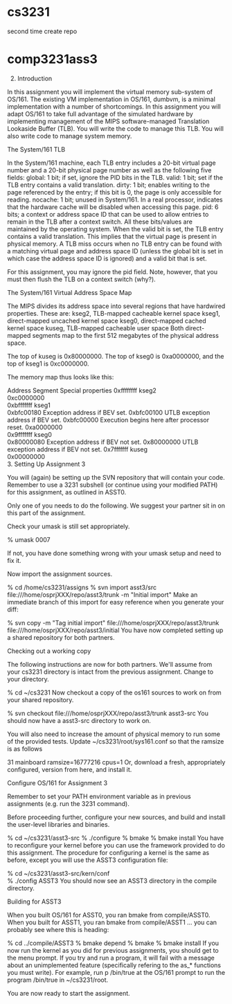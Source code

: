 # cs3231
second time create repo
# comp3231ass3
2. Introduction

In this assignment you will implement the virtual memory sub-system of OS/161. The existing VM implementation in OS/161, dumbvm, is a minimal implementation with a number of shortcomings. In this assignment you will adapt OS/161 to take full advantage of the simulated hardware by implementing management of the MIPS software-managed Translation Lookaside Buffer (TLB). You will write the code to manage this TLB. You will also write code to manage system memory.

The System/161 TLB

In the System/161 machine, each TLB entry includes a 20-bit virtual page number and a 20-bit physical page number as well as the following five fields:
global: 1 bit; if set, ignore the PID bits in the TLB.
valid: 1 bit; set if the TLB entry contains a valid translation.
dirty: 1 bit; enables writing to the page referenced by the entry; if this bit is 0, the page is only accessible for reading.
nocache: 1 bit; unused in System/161. In a real processor, indicates that the hardware cache will be disabled when accessing this page.
pid: 6 bits; a context or address space ID that can be used to allow entries to remain in the TLB after a context switch.
All these bits/values are maintained by the operating system. When the valid bit is set, the TLB entry contains a valid translation. This implies that the virtual page is present in physical memory. A TLB miss occurs when no TLB entry can be found with a matching virtual page and address space ID (unless the global bit is set in which case the address space ID is ignored) and a valid bit that is set.

For this assignment, you may ignore the pid field. Note, however, that you must then flush the TLB on a context switch (why?).

The System/161 Virtual Address Space Map

The MIPS divides its address space into several regions that have hardwired properties. These are:
kseg2, TLB-mapped cacheable kernel space
kseg1, direct-mapped uncached kernel space
kseg0, direct-mapped cached kernel space
kuseg, TLB-mapped cacheable user space
Both direct-mapped segments map to the first 512 megabytes of the physical address space.

The top of kuseg is 0x80000000. The top of kseg0 is 0xa0000000, and the top of kseg1 is 0xc0000000.

The memory map thus looks like this:

Address	Segment	Special properties
0xffffffff	kseg2	 
0xc0000000	 
0xbfffffff	kseg1	 
0xbfc00180	Exception address if BEV set.
0xbfc00100	UTLB exception address if BEV set.
0xbfc00000	Execution begins here after processor reset.
0xa0000000	 
0x9fffffff	kseg0	 
0x80000080	Exception address if BEV not set.
0x80000000	UTLB exception address if BEV not set.
0x7fffffff	kuseg	 
0x00000000	 
3. Setting Up Assignment 3

You will (again) be setting up the SVN repository that will contain your code. Remember to use a 3231 subshell (or continue using your modified PATH) for this assignment, as outlined in ASST0.

Only one of you needs to do the following. We suggest your partner sit in on this part of the assignment.

Check your umask is still set appropriately.

% umask
0007
  
If not, you have done something wrong with your umask setup and need to fix it.

Now import the assignment sources.

% cd /home/cs3231/assigns
% svn import asst3/src file:///home/osprjXXX/repo/asst3/trunk -m "Initial import"
Make an immediate branch of this import for easy reference when you generate your diff:

% svn copy -m "Tag initial import" file:///home/osprjXXX/repo/asst3/trunk file:///home/osprjXXX/repo/asst3/initial
You have now completed setting up a shared repository for both partners.

Checking out a working copy

The following instructions are now for both partners.
We'll assume from your cs3231 directory is intact from the previous assignment. Change to your directory.

% cd ~/cs3231
Now checkout a copy of the os161 sources to work on from your shared repository.

% svn checkout file:///home/osprjXXX/repo/asst3/trunk asst3-src
You should now have a asst3-src directory to work on.

You will also need to increase the amount of physical memory to run some of the provided tests. Update ~/cs3231/root/sys161.conf so that the ramsize is as follows

31	mainboard  ramsize=16777216  cpus=1
Or, download a fresh, appropriately configured, version from here, and install it.

Configure OS/161 for Assignment 3

Remember to set your PATH environment variable as in previous assignments (e.g. run the 3231 command).

Before proceeding further, configure your new sources, and build and install the user-level libraries and binaries.

% cd ~/cs3231/asst3-src
% ./configure
% bmake
% bmake install
You have to reconfigure your kernel before you can use the framework provided to do this assignment. The procedure for configuring a kernel is the same as before, except you will use the ASST3 configuration file:

% cd ~/cs3231/asst3-src/kern/conf	
% ./config ASST3
You should now see an ASST3 directory in the compile directory.

Building for ASST3

When you built OS/161 for ASST0, you ran bmake from compile/ASST0. When you built for ASST1, you ran bmake from compile/ASST1 ... you can probably see where this is heading:

% cd ../compile/ASST3
% bmake depend
% bmake
% bmake install
If you now run the kernel as you did for previous assignments, you should get to the menu prompt. If you try and run a program, it will fail with a message about an unimplemented feature (specifically refering to the as_* functions you must write). For example, run p /bin/true at the OS/161 prompt to run the program /bin/true in ~/cs3231/root.

You are now ready to start the assignment.
